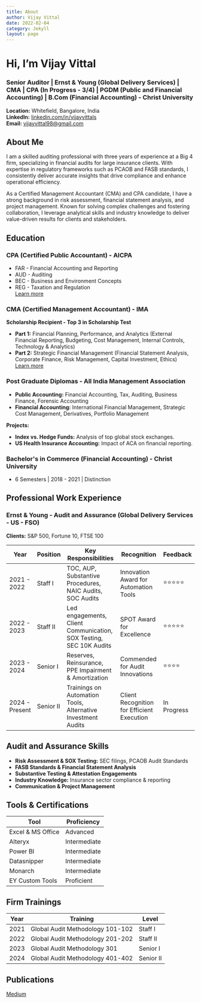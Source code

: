 ```yaml
---
title: About
author: Vijay Vittal
date: 2022-02-04
category: Jekyll
layout: page
---
```


# Hi, I’m Vijay Vittal

### Senior Auditor | Ernst & Young (Global Delivery Services) | CMA | CPA (In Progress - 3/4) | PGDM (Public and Financial Accounting) | B.Com (Financial Accounting) - Christ University

**Location:** Whitefield, Bangalore, India  
**LinkedIn:** [linkedin.com/in/vijayvittals](https://www.linkedin.com/in/vijayvittals)  
**Email:** vijayvittal98@gmail.com  

## About Me

I am a skilled auditing professional with three years of experience at a Big 4 firm, specializing in financial audits for large insurance clients. With expertise in regulatory frameworks such as PCAOB and FASB standards, I consistently deliver accurate insights that drive compliance and enhance operational efficiency.

As a Certified Management Accountant (CMA) and CPA candidate, I have a strong background in risk assessment, financial statement analysis, and project management. Known for solving complex challenges and fostering collaboration, I leverage analytical skills and industry knowledge to deliver value-driven results for clients and stakeholders.

## Education

### CPA (Certified Public Accountant) - AICPA
- FAR - Financial Accounting and Reporting
- AUD - Auditing
- BEC - Business and Environment Concepts
- REG - Taxation and Regulation  
[Learn more](https://www.aicpa-cima.com/home)

### CMA (Certified Management Accountant) - IMA
**Scholarship Recipient - Top 3 in Scholarship Test**  
- **Part 1:** Financial Planning, Performance, and Analytics (External Financial Reporting, Budgeting, Cost Management, Internal Controls, Technology & Analytics)
- **Part 2:** Strategic Financial Management (Financial Statement Analysis, Corporate Finance, Risk Management, Capital Investment, Ethics)  
[Learn more](https://in.imanet.org/)

### Post Graduate Diplomas - All India Management Association
- **Public Accounting:** Financial Accounting, Tax, Auditing, Business Finance, Forensic Accounting
- **Financial Accounting:** International Financial Management, Strategic Cost Management, Derivatives, Portfolio Management

**Projects:**
- **Index vs. Hedge Funds:** Analysis of top global stock exchanges.
- **US Health Insurance Accounting:** Impact of ACA on financial reporting.

### Bachelor's in Commerce (Financial Accounting) - Christ University
- 6 Semesters | 2018 - 2021 | Distinction

## Professional Work Experience

### Ernst & Young - Audit and Assurance (Global Delivery Services - US - FSO)
**Clients:** S&P 500, Fortune 10, FTSE 100

| Year        | Position  | Key Responsibilities | Recognition | Feedback |
|------------|-----------|----------------------|--------------|------------|
| 2021 - 2022 | Staff I   | TOC, AUP, Substantive Procedures, NAIC Audits, SOC Audits | Innovation Award for Automation Tools | ⭐⭐⭐⭐⭐ |
| 2022 - 2023 | Staff II  | Led engagements, Client Communication, SOX Testing, SEC 10K Audits | SPOT Award for Excellence | ⭐⭐⭐⭐⭐ |
| 2023 - 2024 | Senior I  | Reserves, Reinsurance, PPE Impairment & Amortization | Commended for Audit Innovations | ⭐⭐⭐⭐ |
| 2024 - Present | Senior II | Trainings on Automation Tools, Alternative Investment Audits | Client Recognition for Efficient Execution | In Progress |

## Audit and Assurance Skills

- **Risk Assessment & SOX Testing:** SEC filings, PCAOB Audit Standards
- **FASB Standards & Financial Statement Analysis**
- **Substantive Testing & Attestation Engagements**
- **Industry Knowledge:** Insurance sector compliance & reporting
- **Communication & Project Management**

## Tools & Certifications

| Tool       | Proficiency |
|------------|-------------|
| Excel & MS Office | Advanced |
| Alteryx   | Intermediate |
| Power BI  | Intermediate |
| Datasnipper | Intermediate |
| Monarch   | Intermediate |
| EY Custom Tools | Proficient |

## Firm Trainings

| Year | Training | Level |
|------|------------|--------|
| 2021 | Global Audit Methodology 101-102 | Staff I |
| 2022 | Global Audit Methodology 201-202 | Staff II |
| 2023 | Global Audit Methodology 301 | Senior I |
| 2024 | Global Audit Methodology 401-402 | Senior II |

## Publications

[Medium](https://medium.com/me/stories/public)
